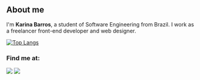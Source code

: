 ## About me
I'm **Karina Barros**, a student of Software Engineering from Brazil. I work as a freelancer front-end developer and web designer.

[![Top Langs](https://github-readme-stats.vercel.app/api/top-langs/?username=akarinaa&layout=compact&show_icons=true&theme=radical)](https://github.com/anuraghazra/github-readme-stats)

### Find me at:
<div>
<a href="https://www.twitch.tv/akarinadev" target="_blank"><img src="https://img.shields.io/badge/Twitch-9146FF?style=for-the-badge&logo=twitch&logoColor=white" target="_blank"></a>
<a href="https://www.linkedin.com/in/karinabarrosdev/" target="_blank"><img src="https://img.shields.io/badge/-LinkedIn-%230077B5?style=for-the-badge&logo=linkedin&logoColor=white" target="_blank"></a>   
</div>
